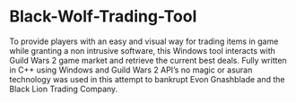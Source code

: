 # Black-Wolf-Trading-Tool
To provide players with an easy and visual way for trading items in game while granting a non intrusive software, this Windows tool interacts with Guild Wars 2 game market and retrieve the current best deals. Fully written in C++ using Windows and Guild Wars 2 API’s no magic or asuran technology was used in this attempt to bankrupt Evon Gnashblade and the Black Lion Trading Company.
